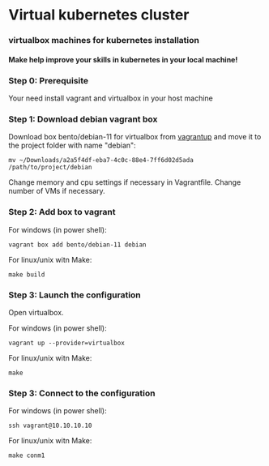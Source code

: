 # Virtual kubernetes cluster
### virtualbox machines for kubernetes installation
#### Make help improve your skills in kubernetes in your local machine!

### Step 0: Prerequisite

Your need install vagrant and virtualbox in your host machine

### Step 1: Download debian vagrant box

Download box bento/debian-11 for virtualbox from [vagrantup](https://app.vagrantup.com/bento/boxes/debian-11.5 "vagrantup") and move it to the project folder with name "debian":

```
mv ~/Downloads/a2a5f4df-eba7-4c0c-88e4-7ff6d02d5ada /path/to/project/debian
```

Change memory and cpu settings if necessary in Vagrantfile. Change number of VMs if necessary.

### Step 2: Add box to vagrant

For windows (in power shell):

``vagrant box add bento/debian-11 debian``

For linux/unix witn Make:

``make build``

### Step 3: Launch the configuration

Open virtualbox.

For windows (in power shell):

``vagrant up --provider=virtualbox``

For linux/unix witn Make:

``make``

### Step 3: Connect to the configuration

For windows (in power shell):

``ssh vagrant@10.10.10.10``

For linux/unix witn Make:

``make conm1``